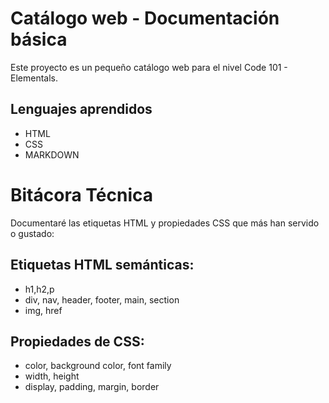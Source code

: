 # Catálogo web - Documentación básica
Este proyecto es un pequeño catálogo web para el nivel Code 101 - Elementals.
## Lenguajes aprendidos 
- HTML
- CSS
- MARKDOWN

# Bitácora Técnica
Documentaré las etiquetas HTML y propiedades CSS que más han servido o gustado:

## Etiquetas HTML semánticas:
- h1,h2,p
- div, nav, header, footer, main, section
- img, href

## Propiedades de CSS:
- color, background color, font family
- width, height
- display, padding, margin, border


